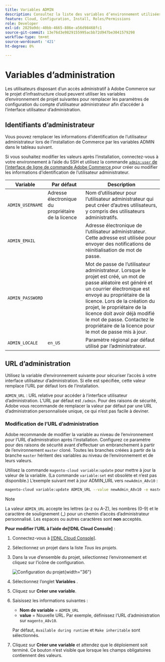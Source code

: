 ```yaml
---
title: Variables ADMIN
description: Consultez la liste des variables d’environnement utilisées lors de l’installation d’Adobe Commerce sur l’infrastructure cloud.
feature: Cloud, Configuration, Install, Roles/Permissions
role: Developer
exl-id: 2829a9dc-40bb-4665-886e-a56d98468fc1
source-git-commit: 13e76d3e9829155995acbb72d947be3041579298
workflow-type: tm+mt
source-wordcount: '421'
ht-degree: 0%

---
```


# Variables d’administration

Les utilisateurs disposant d’un accès administratif à Adobe Commerce sur le projet d’infrastructure cloud peuvent utiliser les variables d’environnement de projet suivantes pour remplacer les paramètres de configuration du compte d’utilisateur administrateur afin d’accéder à l’interface utilisateur d’administration.

## Identifiants d’administrateur

Vous pouvez remplacer les informations d’identification de l’utilisateur administrateur lors de l’installation de Commerce par les variables ADMIN dans le tableau suivant.

Si vous souhaitez modifier les valeurs après l’installation, connectez-vous à votre environnement à l’aide du SSH et utilisez la commande [`admin:user` de l’interface de ligne de commande Adobe Commerce ](https://experienceleague.adobe.com/docs/commerce-operations/installation-guide/tutorials/admin.html) pour créer ou modifier les informations d’identification de l’utilisateur administrateur.

| Variable | Par défaut | Description |
| -------------- | --------------------------- | ----------- |
| `ADMIN_USERNAME` | Adresse électronique du propriétaire de la licence | Nom d’utilisateur pour l’utilisateur administrateur qui peut créer d’autres utilisateurs, y compris des utilisateurs administratifs. |
| `ADMIN_EMAIL` |                             | Adresse électronique de l’utilisateur administrateur. Cette adresse est utilisée pour envoyer des notifications de réinitialisation de mot de passe. |
| `ADMIN_PASSWORD` |                             | Mot de passe de l’utilisateur administrateur. Lorsque le projet est créé, un mot de passe aléatoire est généré et un courrier électronique est envoyé au propriétaire de la licence. Lors de la création du projet, le propriétaire de la licence doit avoir déjà modifié le mot de passe. Contactez le propriétaire de la licence pour le mot de passe mis à jour. |
| `ADMIN_LOCALE` | `en_US` | Paramètre régional par défaut utilisé par l’administrateur. |

## URL d’administration

Utilisez la variable d’environnement suivante pour sécuriser l’accès à votre interface utilisateur d’administration. Si elle est spécifiée, cette valeur remplace l’URL par défaut lors de l’installation.

`ADMIN_URL` : URL relative pour accéder à l’interface utilisateur d’administration. L’URL par défaut est `/admin`. Pour des raisons de sécurité, Adobe vous recommande de remplacer la valeur par défaut par une URL d’administration personnalisée unique, ce qui n’est pas facile à deviner.

### Modification de l’URL d’administration

Adobe recommande de modifier la variable au niveau de l’environnement pour l’URL d’administration après l’installation. Configurez ce paramètre pour des raisons de sécurité avant d’effectuer un embranchement à partir de l’environnement `master` cloné. Toutes les branches créées à partir de la branche `master` héritent des variables au niveau de l’environnement et de leurs valeurs.

Utilisez la commande `magento-cloud variable:update` pour mettre à jour la valeur de la variable. (La commande `variable:set` est obsolète et n’est pas disponible.) L’exemple suivant met à jour ADMIN_URL vers `newAdmin_A8v10` :

```bash
magento-cloud variable:update ADMIN_URL --value newAdmin_A8v10 -e master
```

>[!NOTE]
>
>La valeur `ADMIN_URL` accepte les lettres (a-z ou A-Z), les nombres (0-9) et le caractère de soulignement (_) pour un chemin d’accès d’administrateur personnalisé. Les espaces ou autres caractères sont **non** acceptés.

**Pour modifier l’URL à l’aide de[!DNL Cloud Console]** :

1. Connectez-vous à [[!DNL Cloud Console]](https://console.adobecommerce.com).

1. Sélectionnez un projet dans la liste _Tous les projets_.

1. Dans la vue d’ensemble du projet, sélectionnez l’environnement et cliquez sur l’icône de configuration.

   ![Configuration du projet](../../assets/icon-configure.png){width="36"}

1. Sélectionnez l’onglet **Variables** .

1. Cliquez sur **Créer une variable**.

1. Saisissez les informations suivantes :

   - **Nom de variable** = `ADMIN_URL`
   - **value** = Nouvelle URL. Par exemple, définissez l’URL d’administration sur `magento_A8v10`.

   Par défaut, `Available during runtime` et `Make inheritable` sont sélectionnés.

1. Cliquez sur **Créer une variable** et attendez que le déploiement soit terminé. Ce bouton n’est visible que lorsque les champs obligatoires contiennent des valeurs.
